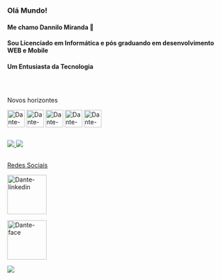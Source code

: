 ### Olá Mundo!
#### Me chamo Dannilo Miranda 👋<br>
#### Sou Licenciado em Informática e pós graduando em desenvolvimento WEB e Mobile <br>
#### Um Entusiasta da Tecnologia
##
<div style="display: inline_block"><br>
<p> Novos horizontes</p>
<img align="center" alt="Dante-Html" heigth="30" width="40" src="https://cdn.jsdelivr.net/gh/devicons/devicon/icons/html5/html5-plain.svg" />
<img align="center" alt="Dante-css" heigth="30" width="40" src="https://cdn.jsdelivr.net/gh/devicons/devicon/icons/css3/css3-plain.svg" />
          
<img align="center" alt="Dante-Js" heigth="30" width="40" src="https://cdn.jsdelivr.net/gh/devicons/devicon/icons/javascript/javascript-plain.svg" />
<img align="center" alt="Dante-Js" heigth="30" width="40" src="https://cdn.jsdelivr.net/gh/devicons/devicon/icons/typescript/typescript-plain.svg" />

<img align="center" alt="Dante-Js" heigth="30" width="40" src="https://cdn.jsdelivr.net/gh/devicons/devicon/icons/express/express-original.svg" />
</div> 

##

<div>
<a href="https://github.com/dannilo12">
<img heigth="180em" src="https://github-readme-stats.vercel.app/api?username=dannilo12&show_icons=true&theme=dracula&include_all_commits=true&count_private=true"/>
<img heigth="180em" src="https://github-readme-stats.vercel.app/api/top-langs/?username=dannilo12&layout=compact&langs_count=16&theme=dracula"/>
</div>

##

<p> Redes Sociais</p>
<a href="https://www.linkedin.com/in/dannilo-miranda-272328a9/" target="_blank"><img align="center" heigth="30" width="90" alt="Dante-linkedin"src="https://cdn.jsdelivr.net/gh/devicons/devicon/icons/linkedin/linkedin-original-wordmark.svg" target="_blank"/></a>
          
<a href="https://www.facebook.com/dannilo.miranda" target="_blank"><img align="center" heigth="30" width="90" alt="Dante-face" src="https://img.shields.io/badge/Facebook-1877F2?style=for-the-badge&logo=facebook&logoColor=white" /></a>

          
 <a href="https://github.com/dannilo12/dannilo12/" target="_blank"><img src="https://img.shields.io/badge/GitHub-100000?style=for-the-badge&logo=github&logoColor=white" /><a/>

##

<!--
**dannilo12/dannilo12** is a ✨ _special_ ✨ repository because its `README.md` (this file) appears on your GitHub profile.

Here are some ideas to get you started:

- 🔭 I’m currently working on ...
- 🌱 I’m currently learning ...
- 👯 I’m looking to collaborate on ...
- 🤔 I’m looking for help with ...
- 💬 Ask me about ...
- 📫 How to reach me: ...
- 😄 Pronouns: ...
- ⚡ Fun fact: ...
-->
